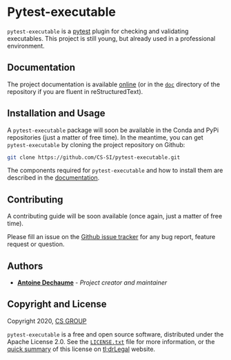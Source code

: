 # Pytest-executable

`pytest-executable` is a [pytest](https://docs.pytest.org/en/latest/) plugin
for checking and validating executables. This project is still young, but
already used in a professional environment.

## Documentation

The project documentation is available
[online](https://pytest-executable.readthedocs.io/en/latest) (or in the
[`doc`](doc) directory of the repository if you are fluent in
reStructuredText).

## Installation and Usage

A `pytest-executable` package will soon be available in the Conda and PyPi
repositories (just a matter of free time). In the meantime, you can get
`pytest-executable` by cloning the project repository on Github:

```bash
git clone https://github.com/CS-SI/pytest-executable.git
```

The components required for `pytest-executable` and how to install them are
described in the
[documentation](https://pytest-executable.readthedocs.io/en/latest/installation.html).

## Contributing

A contributing guide will be soon available (once again, just a matter of free
time).

Please fill an issue on the
[Github issue tracker](https://github.com/CS-SI/pytest-executable/issues) for
any bug report, feature request or question.

## Authors

* **[Antoine Dechaume](https://github.com/AntoineD)** - *Project creator and maintainer*

## Copyright and License

Copyright 2020, [CS GROUP](http://www.csgroup.eu)

`pytest-executable` is a free and open source software, distributed under the
Apache License 2.0. See the [`LICENSE.txt`](LICENSE.txt) file for more
information, or the
[quick summary](https://tldrlegal.com/license/apache-license-2.0-(apache-2.0)) of
this license on [tl;drLegal](https://tldrlegal.com/) website.

